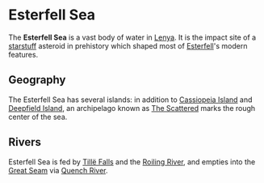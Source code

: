# Esterfell Sea

The **Esterfell Sea** is a vast body of water in [Lenya](../). It is the impact site of a [starstuff](../../../../artifacts/starstuff) asteroid in prehistory which shaped most of [Esterfell](../../)'s modern features.

## Geography

The Esterfell Sea has several islands: in addition to [Cassiopeia Island](cassiopeia-island) and [Deepfield Island](deepfield-island), an archipelago known as [The Scattered](the-scattered) marks the rough center of the sea.

## Rivers

Esterfell Sea is fed by [Tillë Falls](../attalya-mountains/tille-peak/tille-falls) and the [Roiling River](../attalya-mountains/taltol-peak/roiling-river), and empties into the [Great Seam](../great-seam) via [Quench River](../quench-river).
